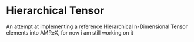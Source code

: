 # Hierarchical Tensor
An attempt at implementing a reference Hierarchical n-Dimensional Tensor elements into
AMReX, for now i am still working on it
